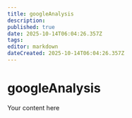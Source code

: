 ```yaml
---
title: googleAnalysis
description: 
published: true
date: 2025-10-14T06:04:26.357Z
tags: 
editor: markdown
dateCreated: 2025-10-14T06:04:26.357Z
---
```


# googleAnalysis
Your content here